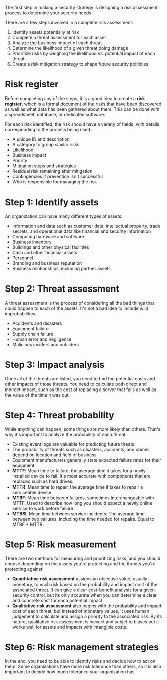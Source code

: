 The first step in making a security strategy is designing a risk assessment process to determine your security needs.

There are a few steps involved in a complete risk assessment:
1. Identify assets potentially at risk
2. Complete a threat assessment for each asset
3. Analyze the business impact of each threat
4. Determine the likelihood of a given threat doing damage
5. Prioritize risks by weighing the likelihood vs. potential impact of each threat
6. Create a risk mitigation strategy to shape future security politicies

# Risk register
Before completing any of the steps, it is a good idea to create a **risk register**, which is a formal document of the risks that have been discovered as well as what data has been gathered about them. This can be done with a spreadsheet, database, or dedicated software.

For each risk identified, the risk should have a variety of fields, with details corresponding to the process being used:
- A unique ID and description
- A category to group similar risks
- Likelihood
- Business impact
- Priority
- Mitigation steps and strategies
- Residual risk remaining after mitigation
- Contingencies if prevention isn't successful
- Who is responsible for managing the risk

# Step 1: Identify assets
An organization can have many different types of assets:
- Information and data such as customer data, intellectual property, trade secrets, and operational data like financial and security information
- Computing hardware and software
- Business inventory
- Buildings and other physical facilities
- Cash and other financial assets
- Personnel
- Branding and business reputation
- Business relationships, including partner assets

# Step 2: Threat assessment
A threat assessment is the process of considering all the bad things that could happen to each of the assets. It's not a bad idea to include wild improbabilities.
- Accidents and disasters
- Equipment failure
- Supply chain failure
- Human error and negligence
- Malicious insiders and outsiders

# Step 3: Impact analysis
Once all of the threats are listed, you need to find the potential costs and other impacts of those threats. You need to calculate both direct and indirect impact, such as the cost of replacing a server that fails as well as the value of the time it was out.

# Step 4: Threat probability
While anything can happen, some things are more likely than others. That's why it's important to analyze the probability of each threat.
- Existing event logs are valuable for predicting future tjreats
- The probability of threats such as disasters, accidents, and crimes depend on location and field of business
- Equipment manufacturers generally state expected failure rates for their equipment
- **MTTF**: Mean time to failure, the average time it takes for a newly installed device to fail. It's most accurate with components that are replaced such as hard drives.
- **MTTR**: Mean time to repair, the average time it takes to repair a serviceable device
- **MTBF**: Mean time between failures, sometimes interchangeable with MTTF. Used to describe how long you should expect a newly online service to work before failure
- **MTBSI**: Mean time between service incidents: The average time between two vailures, including the time needed for repairs. Equal to MTBF + MTTR

# Step 5: Risk measurement
There are two methods for measuring and prioritizing risks, and you should choose depending on the assets you're protecting and the threats you're protecting against:
- **Quantitative risk assessment** assigns an objective value, usually monetary, to each risk based on the probability and impact cost of the associated threat. It can give a clear cost-benefit analysis for a given security control, but its only accurate when you can determine a clear and concrete cost for each potential impact.
- **Qualitative risk assessment** also begins with the probability and impact cost of each threat, but instead of monetary values, it uses human judgement to calculate and assign a priority to the associated risk. By its nature, qualitative risk assessment is inexact and subjet to biases but it works well for assets and impacts with intangible costs.

# Step 6: Risk management strategies
In the end, you need to be able to identify risks and decide how to act on them. Some organizations have more risk tolerance than others, so it is also important to decide how much tolerance your organization has.